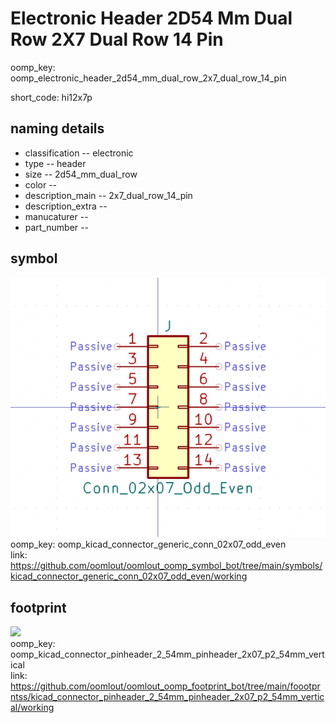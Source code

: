 # Electronic Header 2D54 Mm Dual Row 2X7 Dual Row 14 Pin
oomp_key: oomp_electronic_header_2d54_mm_dual_row_2x7_dual_row_14_pin  

short_code: hi12x7p
## naming details
* classification -- electronic
* type -- header
* size -- 2d54_mm_dual_row
* color -- 
* description_main -- 2x7_dual_row_14_pin
* description_extra -- 
* manucaturer -- 
* part_number -- 



## symbol

![](symbol/0/working/working_600.png)  
oomp_key: oomp_kicad_connector_generic_conn_02x07_odd_even  
link: https://github.com/oomlout/oomlout_oomp_symbol_bot/tree/main/symbols/kicad_connector_generic_conn_02x07_odd_even/working  

## footprint

![](footprint/0/working/working_600.png)  
oomp_key: oomp_kicad_connector_pinheader_2_54mm_pinheader_2x07_p2_54mm_vertical  
link: https://github.com/oomlout/oomlout_oomp_footprint_bot/tree/main/foootprntss/kicad_connector_pinheader_2_54mm_pinheader_2x07_p2_54mm_vertical/working  

